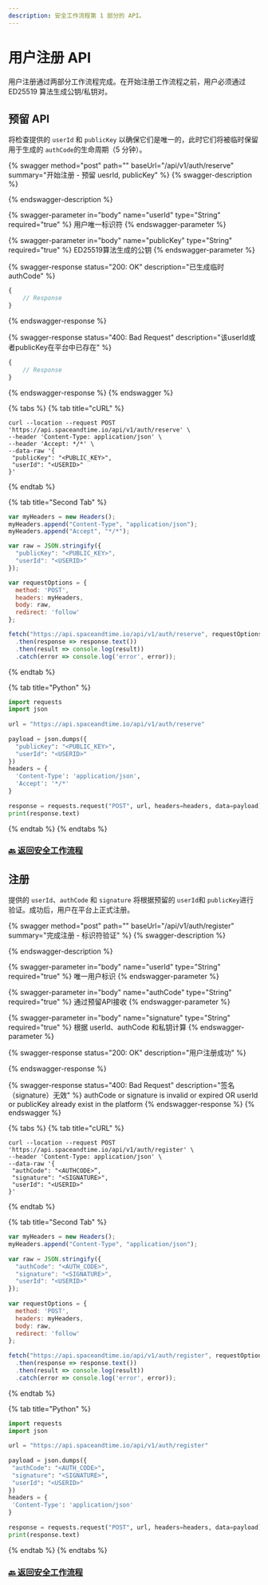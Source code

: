 ```yaml
---
description: 安全工作流程第 1 部分的 API。
---
```


# 用户注册 API

用户注册通过两部分工作流程完成。在开始注册工作流程之前，用户必须通过 ED25519 算法生成公钥/私钥对。

## 预留 API

将检查提供的 `userId` 和 `publicKey` 以确保它们是唯一的，此时它们将被临时保留用于生成的 `authCode`的生命周期（5 分钟）。

{% swagger method="post" path="" baseUrl="/api/v1/auth/reserve" summary="开始注册 - 预留 uesrId, publicKey" %}
{% swagger-description %}

{% endswagger-description %}

{% swagger-parameter in="body" name="userId" type="String" required="true" %}
用户唯一标识符
{% endswagger-parameter %}

{% swagger-parameter in="body" name="publicKey" type="String" required="true" %}
ED25519算法生成的公钥
{% endswagger-parameter %}

{% swagger-response status="200: OK" description="已生成临时 authCode" %}
```javascript
{
    // Response
}
```
{% endswagger-response %}

{% swagger-response status="400: Bad Request" description="该userId或者publicKey在平台中已存在" %}
```javascript
{
    // Response
}
```
{% endswagger-response %}
{% endswagger %}

{% tabs %}
{% tab title="cURL" %}
```
curl --location --request POST 'https://api.spaceandtime.io/api/v1/auth/reserve' \
--header 'Content-Type: application/json' \
--header 'Accept: */*' \
--data-raw '{
 "publicKey": "<PUBLIC_KEY>",
 "userId": "<USERID>"
}'
```
{% endtab %}

{% tab title="Second Tab" %}
```javascript
var myHeaders = new Headers();
myHeaders.append("Content-Type", "application/json");
myHeaders.append("Accept", "*/*");

var raw = JSON.stringify({
  "publicKey": "<PUBLIC_KEY>",
  "userId": "<USERID>"
});

var requestOptions = {
  method: 'POST',
  headers: myHeaders,
  body: raw,
  redirect: 'follow'
};

fetch("https://api.spaceandtime.io/api/v1/auth/reserve", requestOptions)
  .then(response => response.text())
  .then(result => console.log(result))
  .catch(error => console.log('error', error));
```
{% endtab %}

{% tab title="Python" %}
```python
import requests
import json
 
url = "https://api.spaceandtime.io/api/v1/auth/reserve"
 
payload = json.dumps({
  "publicKey": "<PUBLIC_KEY>",
  "userId": "<USERID>"
})
headers = {
  'Content-Type': 'application/json',
  'Accept': '*/*'
}
 
response = requests.request("POST", url, headers=headers, data=payload)
print(response.text)
```
{% endtab %}
{% endtabs %}

### [🔙 返回安全工作流程 ](./)

## 注册

提供的 `userId`、`authCode` 和 `signature` 将根据预留的 `userId`和 `publicKey`进行验证。成功后，用户在平台上正式注册。

{% swagger method="post" path="" baseUrl="/api/v1/auth/register" summary="完成注册 - 标识符验证" %}
{% swagger-description %}

{% endswagger-description %}

{% swagger-parameter in="body" name="userId" type="String" required="true" %}
唯一用户标识
{% endswagger-parameter %}

{% swagger-parameter in="body" name="authCode" type="String" required="true" %}
通过预留API接收
{% endswagger-parameter %}

{% swagger-parameter in="body" name="signature" type="String" required="true" %}
根据 userId、authCode 和私钥计算
{% endswagger-parameter %}

{% swagger-response status="200: OK" description="用户注册成功" %}

{% endswagger-response %}

{% swagger-response status="400: Bad Request" description="签名（signature）无效" %}
authCode or signature is invalid or expired OR userId or publicKey already exist in the platform
{% endswagger-response %}
{% endswagger %}

{% tabs %}
{% tab title="cURL" %}
```
curl --location --request POST 'https://api.spaceandtime.io/api/v1/auth/register' \
--header 'Content-Type: application/json' \
--data-raw '{
 "authCode": "<AUTHCODE>”,
 "signature": "<SIGNATURE>",
 "userId": "<USERID>"
}'
```
{% endtab %}

{% tab title="Second Tab" %}
```javascript
var myHeaders = new Headers();
myHeaders.append("Content-Type", "application/json");
 
var raw = JSON.stringify({
  "authCode": "<AUTH_CODE>",
  "signature": "<SIGNATURE>",
  "userId": "<USERID>"
});
 
var requestOptions = {
  method: 'POST',
  headers: myHeaders,
  body: raw,
  redirect: 'follow'
};
 
fetch("https://api.spaceandtime.io/api/v1/auth/register", requestOptions)
  .then(response => response.text())
  .then(result => console.log(result))
  .catch(error => console.log('error', error));
```
{% endtab %}

{% tab title="Python" %}
```python
import requests
import json
 
url = "https://api.spaceandtime.io/api/v1/auth/register"
 
payload = json.dumps({
 "authCode": "<AUTH_CODE>",
 "signature": "<SIGNATURE>",
 "userId": "<USERID>"
})
headers = {
 'Content-Type': 'application/json'
}
 
response = requests.request("POST", url, headers=headers, data=payload)
print(response.text)
```
{% endtab %}
{% endtabs %}

### [🔙 返回安全工作流程 ](./)



